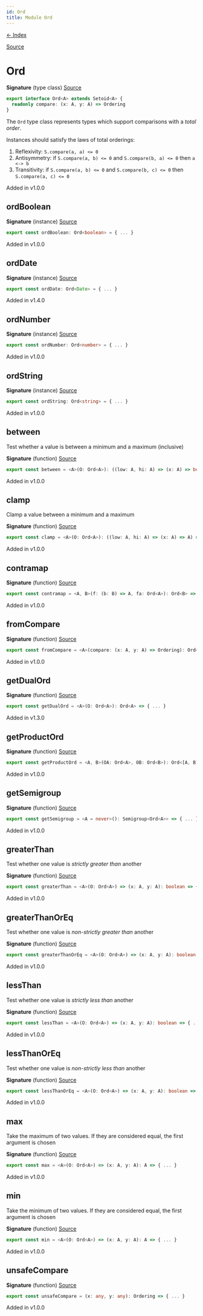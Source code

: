 ```yaml
---
id: Ord
title: Module Ord
---
```


[← Index](.)

[Source](https://github.com/gcanti/fp-ts/blob/master/src/Ord.ts)

# Ord

**Signature** (type class) [Source](https://github.com/gcanti/fp-ts/blob/master/src/Ord.ts#L18-L20)

```ts
export interface Ord<A> extends Setoid<A> {
  readonly compare: (x: A, y: A) => Ordering
}
```

The `Ord` type class represents types which support comparisons with a _total order_.

Instances should satisfy the laws of total orderings:

1. Reflexivity: `S.compare(a, a) <= 0`
2. Antisymmetry: if `S.compare(a, b) <= 0` and `S.compare(b, a) <= 0` then `a <-> b`
3. Transitivity: if `S.compare(a, b) <= 0` and `S.compare(b, c) <= 0` then `S.compare(a, c) <= 0`

Added in v1.0.0

## ordBoolean

**Signature** (instance) [Source](https://github.com/gcanti/fp-ts/blob/master/src/Ord.ts#L52-L55)

```ts
export const ordBoolean: Ord<boolean> = { ... }
```

Added in v1.0.0

## ordDate

**Signature** (instance) [Source](https://github.com/gcanti/fp-ts/blob/master/src/Ord.ts#L189-L189)

```ts
export const ordDate: Ord<Date> = { ... }
```

Added in v1.4.0

## ordNumber

**Signature** (instance) [Source](https://github.com/gcanti/fp-ts/blob/master/src/Ord.ts#L43-L46)

```ts
export const ordNumber: Ord<number> = { ... }
```

Added in v1.0.0

## ordString

**Signature** (instance) [Source](https://github.com/gcanti/fp-ts/blob/master/src/Ord.ts#L34-L37)

```ts
export const ordString: Ord<string> = { ... }
```

Added in v1.0.0

## between

Test whether a value is between a minimum and a maximum (inclusive)

**Signature** (function) [Source](https://github.com/gcanti/fp-ts/blob/master/src/Ord.ts#L127-L131)

```ts
export const between = <A>(O: Ord<A>): ((low: A, hi: A) => (x: A) => boolean) => { ... }
```

Added in v1.0.0

## clamp

Clamp a value between a minimum and a maximum

**Signature** (function) [Source](https://github.com/gcanti/fp-ts/blob/master/src/Ord.ts#L116-L120)

```ts
export const clamp = <A>(O: Ord<A>): ((low: A, hi: A) => (x: A) => A) => { ... }
```

Added in v1.0.0

## contramap

**Signature** (function) [Source](https://github.com/gcanti/fp-ts/blob/master/src/Ord.ts#L148-L150)

```ts
export const contramap = <A, B>(f: (b: B) => A, fa: Ord<A>): Ord<B> => { ... }
```

Added in v1.0.0

## fromCompare

**Signature** (function) [Source](https://github.com/gcanti/fp-ts/blob/master/src/Ord.ts#L137-L142)

```ts
export const fromCompare = <A>(compare: (x: A, y: A) => Ordering): Ord<A> => { ... }
```

Added in v1.0.0

## getDualOrd

**Signature** (function) [Source](https://github.com/gcanti/fp-ts/blob/master/src/Ord.ts#L181-L183)

```ts
export const getDualOrd = <A>(O: Ord<A>): Ord<A> => { ... }
```

Added in v1.3.0

## getProductOrd

**Signature** (function) [Source](https://github.com/gcanti/fp-ts/blob/master/src/Ord.ts#L166-L175)

```ts
export const getProductOrd = <A, B>(OA: Ord<A>, OB: Ord<B>): Ord<[A, B]> => { ... }
```

Added in v1.0.0

## getSemigroup

**Signature** (function) [Source](https://github.com/gcanti/fp-ts/blob/master/src/Ord.ts#L156-L160)

```ts
export const getSemigroup = <A = never>(): Semigroup<Ord<A>> => { ... }
```

Added in v1.0.0

## greaterThan

Test whether one value is _strictly greater than_ another

**Signature** (function) [Source](https://github.com/gcanti/fp-ts/blob/master/src/Ord.ts#L71-L73)

```ts
export const greaterThan = <A>(O: Ord<A>) => (x: A, y: A): boolean => { ... }
```

Added in v1.0.0

## greaterThanOrEq

Test whether one value is _non-strictly greater than_ another

**Signature** (function) [Source](https://github.com/gcanti/fp-ts/blob/master/src/Ord.ts#L89-L91)

```ts
export const greaterThanOrEq = <A>(O: Ord<A>) => (x: A, y: A): boolean => { ... }
```

Added in v1.0.0

## lessThan

Test whether one value is _strictly less than_ another

**Signature** (function) [Source](https://github.com/gcanti/fp-ts/blob/master/src/Ord.ts#L62-L64)

```ts
export const lessThan = <A>(O: Ord<A>) => (x: A, y: A): boolean => { ... }
```

Added in v1.0.0

## lessThanOrEq

Test whether one value is _non-strictly less than_ another

**Signature** (function) [Source](https://github.com/gcanti/fp-ts/blob/master/src/Ord.ts#L80-L82)

```ts
export const lessThanOrEq = <A>(O: Ord<A>) => (x: A, y: A): boolean => { ... }
```

Added in v1.0.0

## max

Take the maximum of two values. If they are considered equal, the first argument is chosen

**Signature** (function) [Source](https://github.com/gcanti/fp-ts/blob/master/src/Ord.ts#L107-L109)

```ts
export const max = <A>(O: Ord<A>) => (x: A, y: A): A => { ... }
```

Added in v1.0.0

## min

Take the minimum of two values. If they are considered equal, the first argument is chosen

**Signature** (function) [Source](https://github.com/gcanti/fp-ts/blob/master/src/Ord.ts#L98-L100)

```ts
export const min = <A>(O: Ord<A>) => (x: A, y: A): A => { ... }
```

Added in v1.0.0

## unsafeCompare

**Signature** (function) [Source](https://github.com/gcanti/fp-ts/blob/master/src/Ord.ts#L26-L28)

```ts
export const unsafeCompare = (x: any, y: any): Ordering => { ... }
```

Added in v1.0.0
